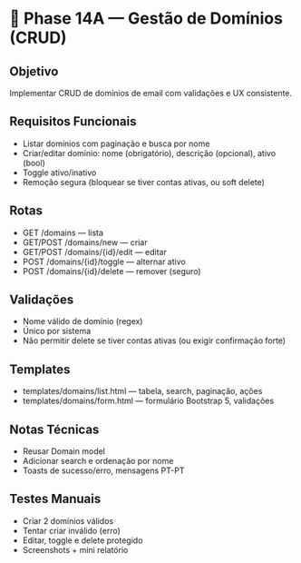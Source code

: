 # 📂 Phase 14A — Gestão de Domínios (CRUD)

## Objetivo
Implementar CRUD de domínios de email com validações e UX consistente.

## Requisitos Funcionais
- Listar domínios com paginação e busca por nome
- Criar/editar domínio: nome (obrigatório), descrição (opcional), ativo (bool)
- Toggle ativo/inativo
- Remoção segura (bloquear se tiver contas ativas, ou soft delete)

## Rotas
- GET /domains — lista
- GET/POST /domains/new — criar
- GET/POST /domains/{id}/edit — editar
- POST /domains/{id}/toggle — alternar ativo
- POST /domains/{id}/delete — remover (seguro)

## Validações
- Nome válido de domínio (regex)
- Único por sistema
- Não permitir delete se tiver contas ativas (ou exigir confirmação forte)

## Templates
- templates/domains/list.html — tabela, search, paginação, ações
- templates/domains/form.html — formulário Bootstrap 5, validações

## Notas Técnicas
- Reusar Domain model
- Adicionar search e ordenação por nome
- Toasts de sucesso/erro, mensagens PT-PT

## Testes Manuais
- Criar 2 domínios válidos
- Tentar criar inválido (erro)
- Editar, toggle e delete protegido
- Screenshots + mini relatório
